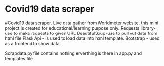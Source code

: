 # Covid19 data scraper

#Covid19 data scraper.
Live data gather from Worldmeter website.
this mini project is created for educational/learning purpose only.
Requests library- use to make requests to given URL
BeautifulSoup-use to pull out data from html file
Flask Api - is used to load data into html template.
Bootstrap - used as a frontend to show data. 

Scrapdata.py file contains nothing erverthing is there in app.py and templates file

